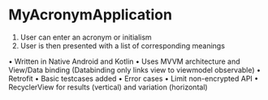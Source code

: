 # MyAcronymApplication

1.	User can enter an acronym or initialism 
2.	User is then presented with a list of corresponding meanings 

•	Written in Native Android and Kotlin
•	Uses MVVM architecture and View/Data binding (Databinding only links view to viewmodel observable)
•	Retrofit
•	Basic testcases added
•	Error cases
•	Limit non-encrypted API
•	RecyclerView for results (vertical) and variation (horizontal)
